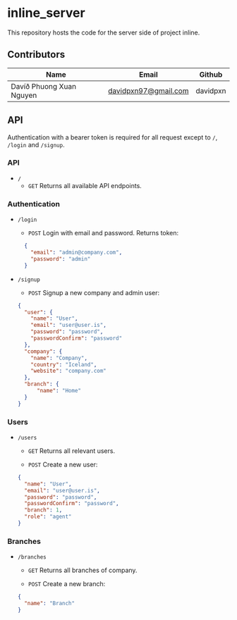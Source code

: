 # inline_server

This repository hosts the code for the server side of project inline.


## Contributors

| Name        | Email           | Github  |
| ------------- |-------------| -----|
| Davíð Phuong Xuan Nguyen     | davidpxn97@gmail.com | davidpxn |


## API

Authentication with a bearer token is required for all request except to `/`, `/login` and `/signup`.

### API 

* `/`
  * `GET` Returns all available API endpoints.
  
### Authentication

* `/login`
  * `POST` Login with email and password. Returns token:
  ```json
    {
      "email": "admin@company.com",
      "password": "admin"
    }
  ```
  
* `/signup`
  * `POST` Signup a new company and admin user:
  ```json
  {
    "user": {
      "name": "User",
      "email": "user@user.is",
      "password": "password",
      "passwordConfirm": "password"
    },
    "company": {
      "name": "Company",
      "country": "Iceland",
      "website": "company.com"
    },
    "branch": {
    	"name": "Home"
    }
  }
  ```

### Users

* `/users`
  * `GET` Returns all relevant users.
  
  * `POST` Create a new user:
  ```json
  {
    "name": "User",
    "email": "user@user.is",
    "password": "password",
    "passwordConfirm": "password",
    "branch": 1,
    "role": "agent"
  }
  ```

### Branches

* `/branches`
  * `GET` Returns all branches of company.
  
  * `POST` Create a new branch:
  ```json
  {
    "name": "Branch"
  }
  ```
